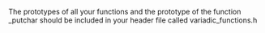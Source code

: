 The prototypes of all your functions and the prototype of the function _putchar should be included in your header file called variadic_functions.h
